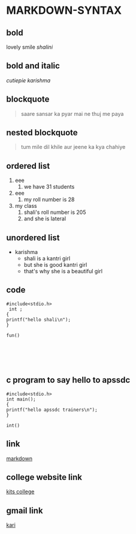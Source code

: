 # MARKDOWN-SYNTAX
## bold
lovely smile
_shalini_
## bold and italic

_cutiepie_
_karishma_
## blockquote
> saare sansar ka pyar mai ne thuj me paya
## nested blockquote
> tum mile dil khile aur jeene ka kya chahiye
## ordered list
1. eee
   1. we have 31 students
2. eee
    1. my roll number is 28
3. my class
    1. shali's roll number is 205 
    2. and she is lateral
## unordered list
- karishma
   * shali is a kantri girl 
   * but she is good kantri girl
   * that's why she is a beautiful girl    
## code
```
#include<stdio.h>
 int ;
{
printf("hello shali\n");
}
```
```
fun()






```
## c program to say hello to apssdc
```
#include<stdio.h>
int main();
{
printf("hello apssdc trainers\n");
}
```
```
int()
```
## link
[markdown](https://www.markdownguide.org/cheat-sheet/)
## college website link 
[kits college](https://www.kits-anna.com)
## gmail link
[kari](https://www.karishmasetlem@gmial.com)
